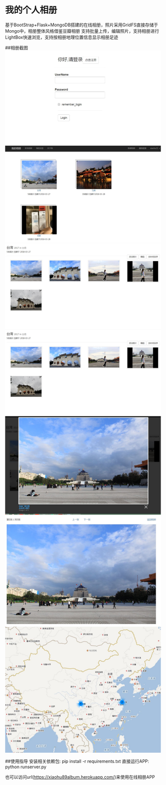 # 我的个人相册

基于BootStrap+Flask+MongoDB搭建的在线相册，照片采用GridFS直接存储于Mongo中，相册整体风格借鉴豆瓣相册
支持批量上传，编辑照片，支持相册进行LightBox快速浏览，支持按相册地理位置信息显示相册足迹

##相册截图
![Login](img/Login.JPG)
![Home_Page](img/Home_Page.JPG)
![Album](img/Album.JPG)
![Edit_Album](img/Album.JPG)
![Show_Photo](img/Show_Photo.JPG)
![Edit_Photo](img/Edit_Photo.JPG)
![Location](img/Location.JPG)

##使用指导
安装相关依赖包: pip install -r requirements.txt
直接运行APP: python runserver.py

也可以访问url(https://xiaohu89album.herokuapp.com/)来使用在线相册APP

